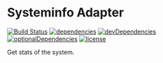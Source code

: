 # Systeminfo Adapter

[![Build Status](https://github.com/tim-hellhake/systeminfo-adapter/workflows/Build/badge.svg)](https://github.com/tim-hellhake/systeminfo-adapter/actions?query=workflow%3ABuild)
[![dependencies](https://david-dm.org/tim-hellhake/systeminfo-adapter.svg)](https://david-dm.org/tim-hellhake/systeminfo-adapter)
[![devDependencies](https://david-dm.org/tim-hellhake/systeminfo-adapter/dev-status.svg)](https://david-dm.org/tim-hellhake/systeminfo-adapter?type=dev)
[![optionalDependencies](https://david-dm.org/tim-hellhake/systeminfo-adapter/optional-status.svg)](https://david-dm.org/tim-hellhake/systeminfo-adapter?type=optional)
[![license](https://img.shields.io/badge/license-MPL--2.0-blue.svg)](LICENSE)

Get stats of the system.
